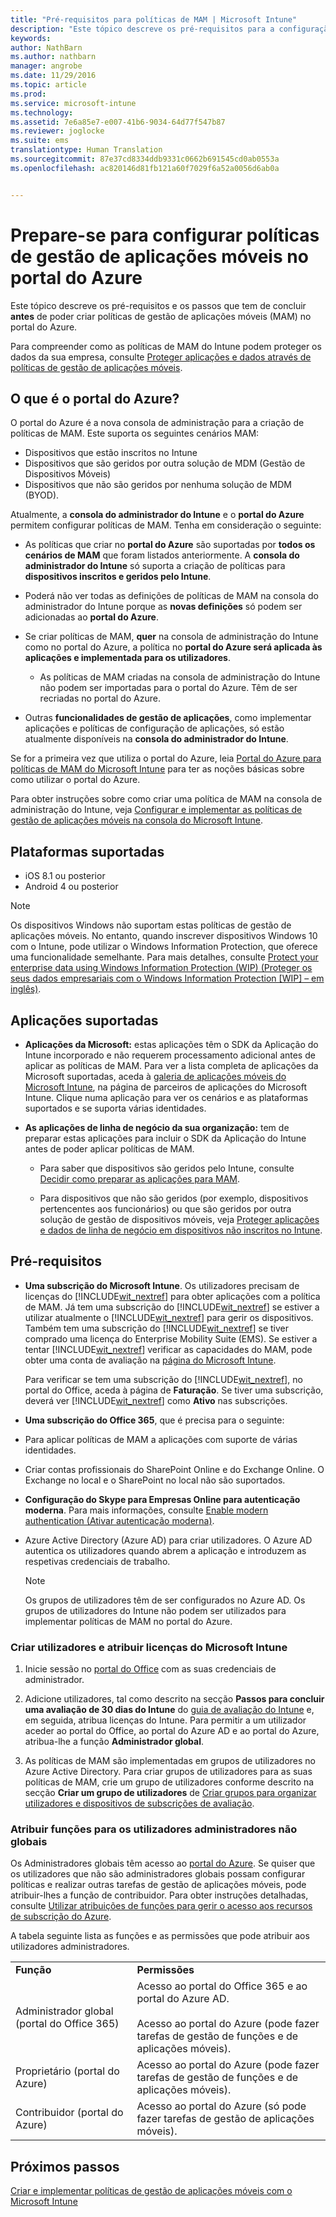 ```yaml
---
title: "Pré-requisitos para políticas de MAM | Microsoft Intune"
description: "Este tópico descreve os pré-requisitos para a configuração de utilizadores antes de criar políticas de gestão de aplicações móveis."
keywords: 
author: NathBarn
ms.author: nathbarn
manager: angrobe
ms.date: 11/29/2016
ms.topic: article
ms.prod: 
ms.service: microsoft-intune
ms.technology: 
ms.assetid: 7e6a85e7-e007-41b6-9034-64d77f547b87
ms.reviewer: joglocke
ms.suite: ems
translationtype: Human Translation
ms.sourcegitcommit: 87e37cd8334ddb9331c0662b691545cd0ab0553a
ms.openlocfilehash: ac820146d81fb121a60f7029f6a52a0056d6ab0a


---
```


# <a name="get-ready-to-configure-mobile-app-management-policies-on-the-azure-portal"></a>Prepare-se para configurar políticas de gestão de aplicações móveis no portal do Azure
Este tópico descreve os pré-requisitos e os passos que tem de concluir **antes** de poder criar políticas de gestão de aplicações móveis (MAM) no portal do Azure.

Para compreender como as políticas de MAM do Intune podem proteger os dados da sua empresa, consulte [Proteger aplicações e dados através de políticas de gestão de aplicações móveis](protect-apps-and-data-with-microsoft-intune.md).

## <a name="what-is-the-azure-portal"></a>O que é o portal do Azure?

O portal do Azure é a nova consola de administração para a criação de políticas de MAM. Este suporta os seguintes cenários MAM:
- Dispositivos que estão inscritos no Intune
- Dispositivos que são geridos por outra solução de MDM (Gestão de Dispositivos Móveis)
- Dispositivos que não são geridos por nenhuma solução de MDM (BYOD).

Atualmente, a **consola do administrador do Intune** e o **portal do Azure** permitem configurar políticas de MAM.  Tenha em consideração o seguinte:

* As políticas que criar no **portal do Azure** são suportadas por **todos os cenários de MAM** que foram listados anteriormente. A **consola do administrador do Intune** só suporta a criação de políticas para **dispositivos inscritos e geridos pelo Intune**.

* Poderá não ver todas as definições de políticas de MAM na consola do administrador do Intune porque as **novas definições** só podem ser adicionadas ao **portal do Azure**.

* Se criar políticas de MAM, **quer** na consola de administração do Intune como no portal do Azure, a política no **portal do Azure será aplicada às aplicações e implementada para os utilizadores**.
    * As políticas de MAM criadas na consola de administração do Intune não podem ser importadas para o portal do Azure.  Têm de ser recriadas no portal do Azure.


* Outras **funcionalidades de gestão de aplicações**, como implementar aplicações e políticas de configuração de aplicações, só estão atualmente disponíveis na **consola do administrador do Intune**.


Se for a primeira vez que utiliza o portal do Azure, leia [Portal do Azure para políticas de MAM do Microsoft Intune](azure-portal-for-microsoft-intune-mam-policies.md) para ter as noções básicas sobre como utilizar o portal do Azure.

Para obter instruções sobre como criar uma política de MAM na consola de administração do Intune, veja [Configurar e implementar as políticas de gestão de aplicações móveis na consola do Microsoft Intune](configure-and-deploy-mobile-application-management-policies-in-the-microsoft-intune-console.md).


##  <a name="supported-platforms"></a>Plataformas suportadas
- iOS 8.1 ou posterior
- Android 4 ou posterior

>[!NOTE]
>Os dispositivos Windows não suportam estas políticas de gestão de aplicações móveis. No entanto, quando inscrever dispositivos Windows 10 com o Intune, pode utilizar o Windows Information Protection, que oferece uma funcionalidade semelhante. Para mais detalhes, consulte [Protect your enterprise data using Windows Information Protection (WIP) (Proteger os seus dados empresariais com o Windows Information Protection [WIP] – em inglês)](https://technet.microsoft.com/en-us/itpro/windows/keep-secure/protect-enterprise-data-using-wip).

##  <a name="supported-apps"></a>Aplicações suportadas
* **Aplicações da Microsoft:** estas aplicações têm o SDK da Aplicação do Intune incorporado e não requerem processamento adicional antes de aplicar as políticas de MAM.
Para ver a lista completa de aplicações da Microsoft suportadas, aceda à [galeria de aplicações móveis do Microsoft Intune](https://www.microsoft.com/en-us/cloud-platform/microsoft-intune-apps), na página de parceiros de aplicações do Microsoft Intune. Clique numa aplicação para ver os cenários e as plataformas suportados e se suporta várias identidades.

* **As aplicações de linha de negócio da sua organização:** tem de preparar estas aplicações para incluir o SDK da Aplicação do Intune antes de poder aplicar políticas de MAM.

  * Para saber que dispositivos são geridos pelo Intune, consulte [Decidir como preparar as aplicações para MAM](decide-how-to-prepare-apps-for-mobile-application-management-with-microsoft-intune.md).

  * Para dispositivos que não são geridos (por exemplo, dispositivos pertencentes aos funcionários) ou que são geridos por outra solução de gestão de dispositivos móveis, veja [Proteger aplicações e dados de linha de negócio em dispositivos não inscritos no Intune](protect-line-of-business-apps-and-data-on-devices-not-enrolled-in-microsoft-intune.md).

## <a name="prerequisites"></a>Pré-requisitos

-   **Uma subscrição do Microsoft Intune**. Os utilizadores precisam de licenças do [!INCLUDE[wit_nextref](../includes/wit_nextref_md.md)] para obter aplicações com a política de MAM.
Já tem uma subscrição do [!INCLUDE[wit_nextref](../includes/wit_nextref_md.md)] se estiver a utilizar atualmente o [!INCLUDE[wit_nextref](../includes/wit_nextref_md.md)] para gerir os dispositivos. Também tem uma subscrição do [!INCLUDE[wit_nextref](../includes/wit_nextref_md.md)] se tiver comprado uma licença do Enterprise Mobility Suite (EMS). Se estiver a tentar [!INCLUDE[wit_nextref](../includes/wit_nextref_md.md)] verificar as capacidades do MAM, pode obter uma conta de avaliação na [página do Microsoft Intune](http://www.microsoft.com/en-us/server-cloud/products/microsoft-intune/).

    Para verificar se tem uma subscrição do [!INCLUDE[wit_nextref](../includes/wit_nextref_md.md)], no portal do Office, aceda à página de **Faturação**.  Se tiver uma subscrição, deverá ver [!INCLUDE[wit_nextref](../includes/wit_nextref_md.md)] como **Ativo** nas subscrições.

-   **Uma subscrição do Office 365**, que é precisa para o seguinte:

  - Para aplicar políticas de MAM a aplicações com suporte de várias identidades.

  - Criar contas profissionais do SharePoint Online e do Exchange Online. O Exchange no local e o SharePoint no local não são suportados.

-   **Configuração do Skype para Empresas Online para autenticação moderna**. Para mais informações, consulte [Enable modern authentication (Ativar autenticação moderna)](http://social.technet.microsoft.com/wiki/contents/articles/34339.skype-for-business-online-enable-your-tenant-for-modern-authentication.aspx).


- Azure Active Directory (Azure AD) para criar utilizadores. O Azure AD autentica os utilizadores quando abrem a aplicação e introduzem as respetivas credenciais de trabalho.

    > [!NOTE]
    > Os grupos de utilizadores têm de ser configurados no Azure AD. Os grupos de utilizadores do Intune não podem ser utilizados para implementar políticas de MAM no portal do Azure.

### <a name="create-users-and-assign-microsoft-intune-licenses"></a>Criar utilizadores e atribuir licenças do Microsoft Intune

1.  Inicie sessão no [portal do Office](http://portal.office.com) com as suas credenciais de administrador.

2.  Adicione utilizadores, tal como descrito na secção **Passos para concluir uma avaliação de 30 dias do Intune** do [guia de avaliação do Intune](https://docs.microsoft.com/en-us/intune/understand-explore/get-started-with-a-30-day-trial-of-microsoft-intune) e, em seguida, atribua licenças do Intune. Para permitir a um utilizador aceder ao portal do Office, ao portal do Azure AD e ao portal do Azure, atribua-lhe a função **Administrador global**.

5.  As políticas de MAM são implementadas em grupos de utilizadores no Azure Active Directory. Para criar grupos de utilizadores para as suas políticas de MAM, crie um grupo de utilizadores conforme descrito na secção **Criar um grupo de utilizadores** de [Criar grupos para organizar utilizadores e dispositivos de subscrições de avaliação](https://docs.microsoft.com/en-us/intune/understand-explore/get-started-with-a-30-day-trial-of-microsoft-intune-step-3).

### <a name="assign-roles-to-non-global-admin-users"></a>Atribuir funções para os utilizadores administradores não globais

Os Administradores globais têm acesso ao [portal do Azure](https://portal.azure.com).  Se quiser que os utilizadores que não são administradores globais possam configurar políticas e realizar outras tarefas de gestão de aplicações móveis, pode atribuir-lhes a função de contribuidor. Para obter instruções detalhadas, consulte [Utilizar atribuições de funções para gerir o acesso aos recursos de subscrição do Azure](https://azure.microsoft.com/en-us/documentation/articles/role-based-access-control-configure/).



A tabela seguinte lista as funções e as permissões que pode atribuir aos utilizadores administradores.



|||
|--|----|
|**Função**|**Permissões**|
|Administrador global (portal do Office 365)|Acesso ao portal do Office 365 e ao portal do Azure AD.<br /><br />Acesso ao portal do Azure (pode fazer tarefas de gestão de funções e de aplicações móveis).|
|Proprietário (portal do Azure)|Acesso ao portal do Azure (pode fazer tarefas de gestão de funções e de aplicações móveis).|
|Contribuidor (portal do Azure)|Acesso ao portal do Azure (só pode fazer tarefas de gestão de aplicações móveis).|




## <a name="next-steps"></a>Próximos passos
[Criar e implementar políticas de gestão de aplicações móveis com o Microsoft Intune](create-and-deploy-mobile-app-management-policies-with-microsoft-intune.md)



<!--HONumber=Dec16_HO2-->


